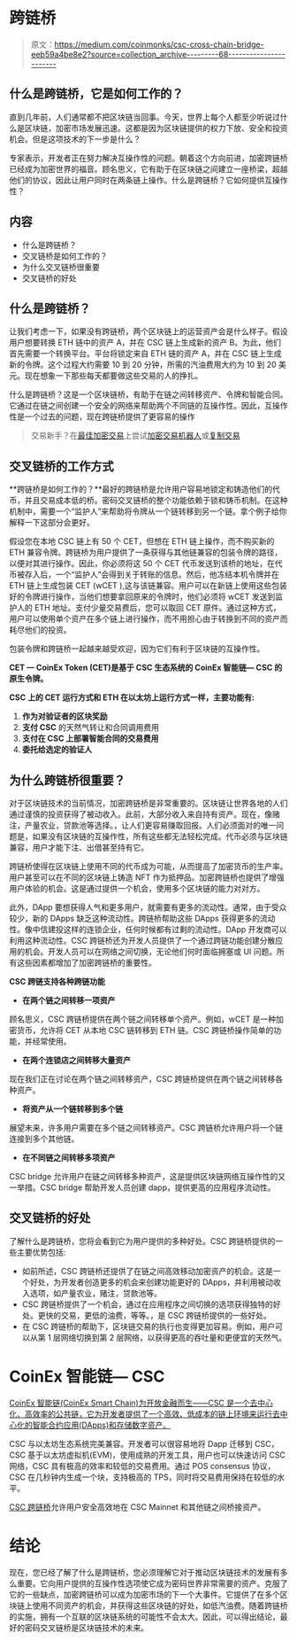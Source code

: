 # 跨链桥

> 原文：<https://medium.com/coinmonks/csc-cross-chain-bridge-eeb59a4be8e2?source=collection_archive---------68----------------------->

## 什么是跨链桥，它是如何工作的？

直到几年前，人们通常都不把区块链当回事。今天，世界上每个人都至少听说过什么是区块链，加密市场发展迅速。这都是因为区块链提供的权力下放、安全和投资机会。但是这项技术的下一步是什么？

专家表示，开发者正在努力解决互操作性的问题。朝着这个方向前进，加密跨链桥已经成为加密世界的福音。顾名思义，它有助于在区块链之间建立一座桥梁，超越他们的协议，因此让用户同时在两条链上操作。什么是跨链桥？它如何提供互操作性？

## 内容

*   什么是跨链桥？
*   交叉链桥是如何工作的？
*   为什么交叉链桥很重要
*   交叉链桥的好处

## **什么是跨链桥？**

让我们考虑一下，如果没有跨链桥，两个区块链上的运营资产会是什么样子。假设用户想要转换 ETH 链中的资产 A，并在 CSC 链上生成新的资产 B。为此，他们首先需要一个转换平台。平台将锁定来自 ETH 链的资产 A，并在 CSC 链上生成新的令牌。这个过程大约需要 10 到 20 分钟，所需的汽油费用大约为 10 到 20 美元。现在想象一下那些每天都要做这些交易的人的挣扎。

什么是跨链桥？这是一个区块链桥，有助于在链之间转移资产、令牌和智能合同。它通过在链之间创建一个安全的网络来帮助两个不同链的互操作性。因此，互操作性是一个过去的问题，现在跨链桥提供了更容易的操作

> 交易新手？在[最佳加密交易](/coinmonks/crypto-exchange-dd2f9d6f3769)上尝试[加密交易机器人](/coinmonks/crypto-trading-bot-c2ffce8acb2a)或[复制交易](/coinmonks/top-10-crypto-copy-trading-platforms-for-beginners-d0c37c7d698c)

## 交叉链桥的工作方式

**跨链桥是如何工作的？**最好的跨链桥是允许用户容易地锁定和铸造他们的代币，并且交易成本低的桥。密码交叉链桥的整个功能依赖于锁和铸币机制。在这种机制中，需要一个“监护人”来帮助将令牌从一个链转移到另一个链。拿个例子给你解释一下这部分会更好。

假设您在本地 CSC 链上有 50 个 CET，但想在 ETH 链上操作，而不购买新的 ETH 兼容令牌。跨链桥为用户提供了一条获得与其他链兼容的包装令牌的路径，以便对其进行操作。因此，你必须将这 50 个 CET 代币发送到该桥的地址，在代币被存入后，一个“监护人”会得到关于转账的信息。然后，他冻结本机令牌并在 ETH 链上生成包装 CET (wCET ),这与该链兼容。用户可以在新链上使用这些包装好的令牌进行操作，当他们想要拿回原来的令牌时，他们必须将 wCET 发送到监护人的 ETH 地址。支付少量交易费后，您可以取回 CET 原件。通过这种方式，用户可以使用单个资产在多个链上进行操作，而不用担心由于转换到不同的资产而耗尽他们的投资。

包装令牌和跨链桥一起越来越受欢迎，因为它们有利于区块链的互操作性。

**CET — CoinEx Token (CET)是基于 CSC 生态系统的 CoinEx 智能链— CSC 的原生令牌。**

**CSC 上的 CET 运行方式和 ETH 在以太坊上运行方式一样，主要功能有:**

1.  **作为对验证者的区块奖励**
2.  **支付 CSC** 的天然气转让和合同调用费用
3.  **支付在 CSC 上部署智能合同的交易费用**
4.  **委托给选定的验证人**

## 为什么跨链桥很重要？

对于区块链技术的当前情况，加密跨链桥是非常重要的。区块链让世界各地的人们通过谨慎的投资获得了被动收入。此前，大部分收入来自持有资产。现在，像赌注，产量农业，贷款池等选择。，让人们更容易赚取回报。人们必须面对的唯一问题是，如果没有区块链的互操作性，所有这些都无法轻松完成。代币必须与区块链兼容，用户才能下注、出借甚至持有它。

跨链桥使得在区块链上使用不同的代币成为可能，从而提高了加密货币的生产率。用户甚至可以在不同的区块链上铸造 NFT 作为抵押品。加密跨链桥也提供了增强用户体验的机会。这是通过提供一个机会，使用多个区块链的能力对对方。

此外，DApp 要想获得人气和更多用户，就需要有更多的流动性。通常，由于受众较少，新的 DApps 缺乏这种流动性。跨链桥帮助这些 DApps 获得更多的流动性。像中信建投这样的连锁企业，任何时候都有过剩的流动性。DApp 开发商可以利用这种流动性。CSC 跨链桥还为开发人员提供了一个通过跨链功能创建分散应用的机会。开发人员可以在网络之间切换，无论他们何时面临拥塞或 UI 问题。所有这些因素都增加了加密跨链桥的重要性。

**CSC 跨链支持各种跨链功能**

*   **在两个链之间转移一项资产**

顾名思义，CSC 跨链桥提供在两个链之间转移单个资产。例如，wCET 是一种加密货币，允许将 CET 从本地 CSC 链转移到 ETH 链。CSC 跨链桥操作简单的功能，并经常使用。

*   **在两个连锁店之间转移大量资产**

现在我们正在讨论在两个链之间转移资产，CSC 跨链桥提供在两个链之间转移各种资产。

*   **将资产从一个链转移到多个链**

展望未来，许多用户需要在多个链之间转移资产。CSC 跨链桥允许用户将一个链连接到多个其他链。

*   **在不同链之间转移多项资产**

CSC bridge 允许用户在链之间转移多种资产，这是提供区块链网络互操作性的又一举措。CSC bridge 帮助开发人员创建 dapp，提供更高的应用程序流动性。

## 交叉链桥的好处

了解什么是跨链桥，您将会看到它为用户提供的多种好处。CSC 跨链桥提供的一些主要优势包括:

*   如前所述，CSC 跨链桥还提供了在链之间高效移动加密资产的机会。这是一个好处，为开发者创造更多的机会来创建功能更好的 DApps，并利用被动收入选项，如产量农业，赌注，贷款池等。
*   CSC 跨链桥提供了一个机会，通过在应用程序之间切换的选项获得独特的好处。更快的交易，更低的油费，等等。，是 CSC 跨链桥提供的一些好处。
*   在 CSC 跨链桥的帮助下，区块链交易的执行也变得更加容易。例如，用户可以从第 1 层网络切换到第 2 层网络，以获得更高的吞吐量和更便宜的天然气。

# CoinEx 智能链— CSC

[CoinEx 智能链(CoinEx Smart Chain)为开放金融而生——CSC 是一个去中心化、高效率的公共链，它为开发者提供了一个高效、低成本的链上环境来运行去中心化的智能合约应用(DApps)和存储数字资产。](https://www.coinex.org/)

CSC 与以太坊生态系统完美兼容。开发者可以很容易地将 Dapp 迁移到 CSC，CSC 基于以太坊虚拟机(EVM)，使用成熟的开发工具，用户也可以快速访问 CSC 网络，CSC 具有极高的效率和较低的交易费用。通过 POS consensus 协议，CSC 在几秒钟内生成一个块，支持极高的 TPS，同时将交易费用保持在较低的水平。

[CSC 跨链桥](https://bridge.coinex.net/)允许用户安全高效地在 CSC Mainnet 和其他链之间桥接资产。

# 结论

现在，您已经了解了什么是跨链桥，您必须理解它对于推动区块链技术的发展有多么重要。它向用户提供的互操作性选项使它成为密码世界非常需要的资产。克服了它的一些缺点，加密跨链桥可以成为加密市场的下一个大事件。它提供了在多个区块链上使用不同资产的机会，并获得这些区块链的好处，如低汽油费。随着跨链桥的实施，拥有一个互联的区块链系统的可能性不会太大。因此，可以得出结论，最好的密码交叉链桥是区块链技术的未来。